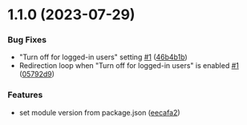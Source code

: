 # 1.1.0 (2023-07-29)


### Bug Fixes

* "Turn off for logged-in users" setting [#1](https://github.com/flydev-fr/Blackhole/issues/1) ([46b4b1b](https://github.com/flydev-fr/Blackhole/commit/46b4b1b259cdfdc17dd1b97221ab140b65367326))
* Redirection loop when "Turn off for logged-in users" is enabled [#1](https://github.com/flydev-fr/Blackhole/issues/1) ([05792d9](https://github.com/flydev-fr/Blackhole/commit/05792d9f12d0765a28f6c092d8baa4104cb1ee05))


### Features

* set module version from package.json ([eecafa2](https://github.com/flydev-fr/Blackhole/commit/eecafa2a24df295ba1e541824ba6ff6cbee2112f))



